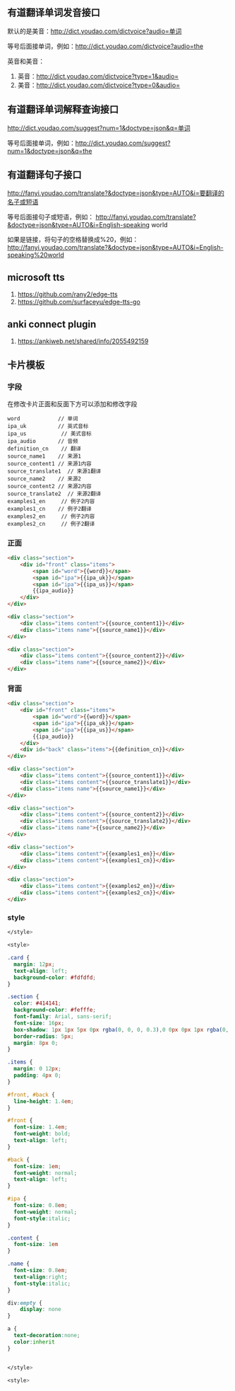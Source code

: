## 有道翻译单词发音接口
默认的是美音：http://dict.youdao.com/dictvoice?audio=单词

等号后面接单词，例如：http://dict.youdao.com/dictvoice?audio=the

英音和美音：
1. 英音：http://dict.youdao.com/dictvoice?type=1&audio=
2. 美音：http://dict.youdao.com/dictvoice?type=0&audio=

## 有道翻译单词解释查询接口
http://dict.youdao.com/suggest?num=1&doctype=json&q=单词

等号后面接单词，例如：http://dict.youdao.com/suggest?num=1&doctype=json&q=the

## 有道翻译句子接口
http://fanyi.youdao.com/translate?&doctype=json&type=AUTO&i=要翻译的名子或短语

等号后面接句子或短语，例如：
http://fanyi.youdao.com/translate?&doctype=json&type=AUTO&i=English-speaking world

如果是链接，将句子的空格替换成%20，例如：
http://fanyi.youdao.com/translate?&doctype=json&type=AUTO&i=English-speaking%20world

## microsoft tts
1. https://github.com/rany2/edge-tts
2. https://github.com/surfaceyu/edge-tts-go


## anki connect plugin
1. https://ankiweb.net/shared/info/2055492159


## 卡片模板

### 字段
在修改卡片正面和反面下方可以添加和修改字段
```text
word            // 单词
ipa_uk          // 英式音标
ipa_us           // 美式音标
ipa_audio       // 音频
definition_cn    // 翻译
source_name1    // 来源1
source_content1 // 来源1内容
source_translate1  // 来源1翻译
source_name2    // 来源2
source_content2 // 来源2内容
source_translate2  // 来源2翻译
examples1_en     // 例子2内容
examples1_cn    // 例子2翻译
examples2_en     // 例子2内容
examples2_cn     // 例子2翻译
```

### 正面
```html
<div class="section">
    <div id="front" class="items">
        <span id="word">{{word}}</span>
        <span id="ipa">{{ipa_uk}}</span>
        <span id="ipa">{{ipa_us}}</span>
        {{ipa_audio}}
    </div>
</div>

<div class="section">
    <div class="items content">{{source_content1}}</div>
    <div class="items name">{{source_name1}}</div>
</div>

<div class="section">
    <div class="items content">{{source_content2}}</div>
    <div class="items name">{{source_name2}}</div>
</div>
```

### 背面
```html
<div class="section">
    <div id="front" class="items">
        <span id="word">{{word}}</span>
        <span id="ipa">{{ipa_uk}}</span>
        <span id="ipa">{{ipa_us}}</span>
        {{ipa_audio}}
    </div>
    <div id="back" class="items">{{definition_cn}}</div>
</div>

<div class="section">
    <div class="items content">{{source_content1}}</div>
    <div class="items content">{{source_translate1}}</div>
    <div class="items name">{{source_name1}}</div>
</div>

<div class="section">
    <div class="items content">{{source_content2}}</div>
    <div class="items content">{{source_translate2}}</div>
    <div class="items name">{{source_name2}}</div>
</div>

<div class="section">
    <div class="items content">{{examples1_en}}</div>
    <div class="items content">{{examples1_cn}}</div>
</div>

<div class="section">
    <div class="items content">{{examples2_en}}</div>
    <div class="items content">{{examples2_cn}}</div>
</div>
```

### style
```css
</style>

<style>

.card {
  margin: 12px;
  text-align: left;
  background-color: #fdfdfd;
}

.section {
  color: #414141;
  background-color: #fefffe;
  font-family: Arial, sans-serif;
  font-size: 16px;
  box-shadow: 1px 1px 5px 0px rgba(0, 0, 0, 0.3),0 0px 0px 1px rgba(0, 0, 0, 0);
  border-radius: 5px;
  margin: 8px 0;
}

.items {
  margin: 0 12px;
  padding: 4px 0;
}

#front, #back {
  line-height: 1.4em;
}

#front {
  font-size: 1.4em;
  font-weight: bold;
  text-align: left;
}

#back {
  font-size: 1em;
  font-weight: normal;
  text-align: left;
}

#ipa {
  font-size: 0.8em;
  font-weight: normal;
  font-style:italic;
}

.content {
  font-size: 1em
}

.name {
  font-size: 0.8em;
  text-align:right;
  font-style:italic;
}

div:empty {
	display: none
}

a {
  text-decoration:none;
  color:inherit
}


</style>

<style>
```